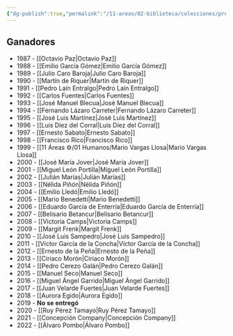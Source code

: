 ```yaml
---
{"dg-publish":true,"permalink":"/11-areas/02-biblioteca/colecciones/premio-internacional-menedez-pelayo/","noteIcon":""}
---
```



## Ganadores
- 1987 - [[Octavio Paz\|Octavio Paz]]
- 1988 - [[Emilio García Gómez\|Emilio García Gómez]]
- 1989 - [[Julio Caro Baroja\|Julio Caro Baroja]]
- 1990 - [[Martín de Riquer\|Martín de Riquer]]
- 1991 - [[Pedro Laín Entralgo\|Pedro Laín Entralgo]]
- 1992 - [[Carlos Fuentes\|Carlos Fuentes]]
- 1993 - [[José Manuel Blecua\|José Manuel Blecua]]
- 1994 - [[Fernando Lázaro Carreter\|Fernando Lázaro Carreter]]
- 1995 - [[José Luis Martínez\|José Luis Martínez]]
- 1996 - [[Luis Díez del Corral\|Luis Díez del Corral]]
- 1997 - [[Ernesto Sabato\|Ernesto Sabato]]
- 1998 - [[Francisco Rico\|Francisco Rico]]
- 1999 - [[11 Áreas ⚙/01 Humanos/Mario Vargas Llosa\|Mario Vargas Llosa]]
- 2000 - [[José María Jover\|José María Jover]]
- 2001 - [[Miguel León Portilla\|Miguel León Portilla]]
- 2002 - [[Julián Marías\|Julián Marías]]
- 2003 - [[Nélida Piñón\|Nélida Piñón]]
- 2004 - [[Emilio Lledó\|Emilio Lledó]]
- 2005 - [[Mario Benedetti\|Mario Benedetti]]
- 2006 - [[Eduardo García de Enterría\|Eduardo García de Enterría]]
- 2007 - [[Belisario Betancur\|Belisario Betancur]]
- 2008 - [[Victoria Camps\|Victoria Camps]]
- 2009 - [[Margit Frenk\|Margit Frenk]]
- 2010 - [[José Luis Sampedro\|José Luis Sampedro]]
- 2011 - [[Víctor García de la Concha\|Víctor García de la Concha]]
- 2012 - [[Ernesto de la Peña\|Ernesto de la Peña]]
- 2013 - [[Ciriaco Morón\|Ciriaco Morón]]
- 2014 - [[Pedro Cerezo Galán\|Pedro Cerezo Galán]]
- 2015 - [[Manuel Seco\|Manuel Seco]]
- 2016 - [[Miguel Ángel Garrido\|Miguel Ángel Garrido]]
- 2017 - [[Juan Velarde Fuertes\|Juan Velarde Fuertes]]
- 2018 - [[Aurora Egido\|Aurora Egido]]
- 2019 - **No se entregó**
- 2020 - [[Ruy Pérez Tamayo\|Ruy Pérez Tamayo]]
- 2021 - [[Concepción Company\|Concepción Company]]
- 2022 - [[Álvaro Pombo\|Álvaro Pombo]]
